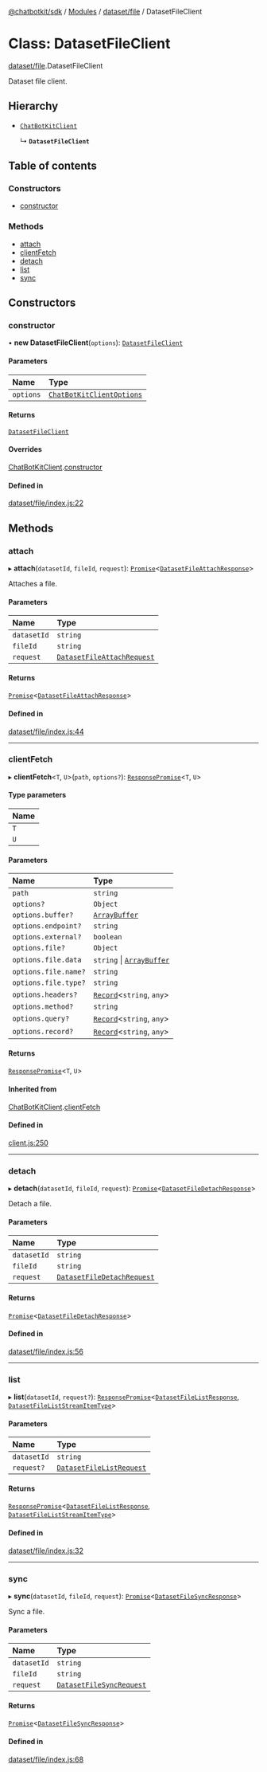 [@chatbotkit/sdk](../README.md) / [Modules](../modules.md) / [dataset/file](../modules/dataset_file.md) / DatasetFileClient

# Class: DatasetFileClient

[dataset/file](../modules/dataset_file.md).DatasetFileClient

Dataset file client.

## Hierarchy

- [`ChatBotKitClient`](client.ChatBotKitClient.md)

  ↳ **`DatasetFileClient`**

## Table of contents

### Constructors

- [constructor](dataset_file.DatasetFileClient.md#constructor)

### Methods

- [attach](dataset_file.DatasetFileClient.md#attach)
- [clientFetch](dataset_file.DatasetFileClient.md#clientfetch)
- [detach](dataset_file.DatasetFileClient.md#detach)
- [list](dataset_file.DatasetFileClient.md#list)
- [sync](dataset_file.DatasetFileClient.md#sync)

## Constructors

### constructor

• **new DatasetFileClient**(`options`): [`DatasetFileClient`](dataset_file.DatasetFileClient.md)

#### Parameters

| Name | Type |
| :------ | :------ |
| `options` | [`ChatBotKitClientOptions`](../interfaces/client.ChatBotKitClientOptions.md) |

#### Returns

[`DatasetFileClient`](dataset_file.DatasetFileClient.md)

#### Overrides

[ChatBotKitClient](client.ChatBotKitClient.md).[constructor](client.ChatBotKitClient.md#constructor)

#### Defined in

[dataset/file/index.js:22](https://github.com/chatbotkit/node-sdk/blob/main/packages/sdk/src/dataset/file/index.js#L22)

## Methods

### attach

▸ **attach**(`datasetId`, `fileId`, `request`): [`Promise`]( https://developer.mozilla.org/docs/Web/JavaScript/Reference/Global_Objects/Promise )\<[`DatasetFileAttachResponse`](../modules/dataset_file_v1.md#datasetfileattachresponse)\>

Attaches a file.

#### Parameters

| Name | Type |
| :------ | :------ |
| `datasetId` | `string` |
| `fileId` | `string` |
| `request` | [`DatasetFileAttachRequest`](../modules/dataset_file_v1.md#datasetfileattachrequest) |

#### Returns

[`Promise`]( https://developer.mozilla.org/docs/Web/JavaScript/Reference/Global_Objects/Promise )\<[`DatasetFileAttachResponse`](../modules/dataset_file_v1.md#datasetfileattachresponse)\>

#### Defined in

[dataset/file/index.js:44](https://github.com/chatbotkit/node-sdk/blob/main/packages/sdk/src/dataset/file/index.js#L44)

___

### clientFetch

▸ **clientFetch**\<`T`, `U`\>(`path`, `options?`): [`ResponsePromise`](client.ResponsePromise.md)\<`T`, `U`\>

#### Type parameters

| Name |
| :------ |
| `T` |
| `U` |

#### Parameters

| Name | Type |
| :------ | :------ |
| `path` | `string` |
| `options?` | `Object` |
| `options.buffer?` | [`ArrayBuffer`]( https://developer.mozilla.org/docs/Web/JavaScript/Reference/Global_Objects/ArrayBuffer ) |
| `options.endpoint?` | `string` |
| `options.external?` | `boolean` |
| `options.file?` | `Object` |
| `options.file.data` | `string` \| [`ArrayBuffer`]( https://developer.mozilla.org/docs/Web/JavaScript/Reference/Global_Objects/ArrayBuffer ) |
| `options.file.name?` | `string` |
| `options.file.type?` | `string` |
| `options.headers?` | [`Record`]( https://www.typescriptlang.org/docs/handbook/utility-types.html#recordkeys-type )\<`string`, `any`\> |
| `options.method?` | `string` |
| `options.query?` | [`Record`]( https://www.typescriptlang.org/docs/handbook/utility-types.html#recordkeys-type )\<`string`, `any`\> |
| `options.record?` | [`Record`]( https://www.typescriptlang.org/docs/handbook/utility-types.html#recordkeys-type )\<`string`, `any`\> |

#### Returns

[`ResponsePromise`](client.ResponsePromise.md)\<`T`, `U`\>

#### Inherited from

[ChatBotKitClient](client.ChatBotKitClient.md).[clientFetch](client.ChatBotKitClient.md#clientfetch)

#### Defined in

[client.js:250](https://github.com/chatbotkit/node-sdk/blob/main/packages/sdk/src/client.js#L250)

___

### detach

▸ **detach**(`datasetId`, `fileId`, `request`): [`Promise`]( https://developer.mozilla.org/docs/Web/JavaScript/Reference/Global_Objects/Promise )\<[`DatasetFileDetachResponse`](../modules/dataset_file_v1.md#datasetfiledetachresponse)\>

Detach a file.

#### Parameters

| Name | Type |
| :------ | :------ |
| `datasetId` | `string` |
| `fileId` | `string` |
| `request` | [`DatasetFileDetachRequest`](../modules/dataset_file_v1.md#datasetfiledetachrequest) |

#### Returns

[`Promise`]( https://developer.mozilla.org/docs/Web/JavaScript/Reference/Global_Objects/Promise )\<[`DatasetFileDetachResponse`](../modules/dataset_file_v1.md#datasetfiledetachresponse)\>

#### Defined in

[dataset/file/index.js:56](https://github.com/chatbotkit/node-sdk/blob/main/packages/sdk/src/dataset/file/index.js#L56)

___

### list

▸ **list**(`datasetId`, `request?`): [`ResponsePromise`](client.ResponsePromise.md)\<[`DatasetFileListResponse`](../modules/dataset_file_v1.md#datasetfilelistresponse), [`DatasetFileListStreamItemType`](../modules/dataset_file_v1.md#datasetfileliststreamitemtype)\>

#### Parameters

| Name | Type |
| :------ | :------ |
| `datasetId` | `string` |
| `request?` | [`DatasetFileListRequest`](../modules/dataset_file_v1.md#datasetfilelistrequest) |

#### Returns

[`ResponsePromise`](client.ResponsePromise.md)\<[`DatasetFileListResponse`](../modules/dataset_file_v1.md#datasetfilelistresponse), [`DatasetFileListStreamItemType`](../modules/dataset_file_v1.md#datasetfileliststreamitemtype)\>

#### Defined in

[dataset/file/index.js:32](https://github.com/chatbotkit/node-sdk/blob/main/packages/sdk/src/dataset/file/index.js#L32)

___

### sync

▸ **sync**(`datasetId`, `fileId`, `request`): [`Promise`]( https://developer.mozilla.org/docs/Web/JavaScript/Reference/Global_Objects/Promise )\<[`DatasetFileSyncResponse`](../modules/dataset_file_v1.md#datasetfilesyncresponse)\>

Sync a file.

#### Parameters

| Name | Type |
| :------ | :------ |
| `datasetId` | `string` |
| `fileId` | `string` |
| `request` | [`DatasetFileSyncRequest`](../modules/dataset_file_v1.md#datasetfilesyncrequest) |

#### Returns

[`Promise`]( https://developer.mozilla.org/docs/Web/JavaScript/Reference/Global_Objects/Promise )\<[`DatasetFileSyncResponse`](../modules/dataset_file_v1.md#datasetfilesyncresponse)\>

#### Defined in

[dataset/file/index.js:68](https://github.com/chatbotkit/node-sdk/blob/main/packages/sdk/src/dataset/file/index.js#L68)
